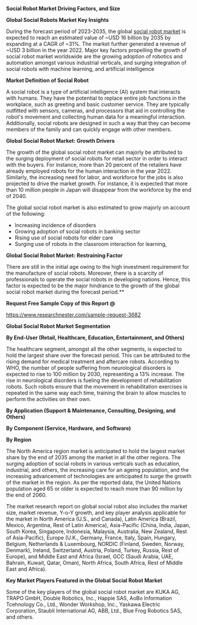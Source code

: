 ﻿**Social Robot Market Driving Factors, and Size**

**Global Social Robots Market Key Insights**

During the forecast period of 2023-2035, the global [social robot market](https://www.researchnester.com/reports/social-robot-market/3682) is expected to reach an estimated value of ~USD 16 billion by 2035 by expanding at a CAGR of ~31%. The market further generated a revenue of ~USD 3 billion in the year 2022. Major key factors propelling the growth of social robot market worldswide are the growing adoption of robotics and automation amongst various industrial verticals, and surging integration of social robots with machine learning, and artificial intelligence

**Market Definition of Social Robot**

A social robot is a type of artificial intelligence (AI) system that interacts with humans. They have the potential to replace entire job functions in the workplace, such as greeting and basic customer service. They are typically outfitted with sensors, cameras, and processors that aid in controlling the robot's movement and collecting human data for a meaningful interaction. Additionally, social robots are designed in such a way that they can become members of the family and can quickly engage with other members.

**Global Social Robot Market: Growth Drivers**

The growth of the global social robot market can majorly be attributed to the surging deployment of social robots for retail sector in order to interact with the buyers. For instance, more than 20 percent of the retailers have already employed robots for the human interaction in the year 2022. Similarly, the increasing need for labor, and workforce for the jobs is also projected to drive the market growth. For instance, it is expected that more than 10 million people in Japan will disappear from the workforce by the end of 2040.

The global social robot market is also estimated to grow majorly on account of the following:

- Increasing incidence of disorders
- Growing adoption of social robots in banking sector
- Rising use of social robots for elder care
- Surging use of robots in the classroom interaction for learning,

**Global Social Robot Market: Restraining Factor**

There are still in the initial age owing to the high investment requirement for the manufacture of social robots. Moreover, there is a scarcity of professionals to operate the social robots in developing nations. Hence, this factor is expected to be the major hindrance to the growth of the global social robot market during the forecast period.** 

**Request Free Sample Copy of this Report @**

<https://www.researchnester.com/sample-request-3682>

**Global Social Robot Market Segmentation**  

**By End-User (Retail, Healthcare, Education, Entertainment, and Others)**

The healthcare segment, amongst all the other segments, is expected to hold the largest share over the forecast period. This can be attributed to the rising demand for medical treatment and aftercare robots. According to WHO, the number of people suffering from neurological disorders is expected to rise to 100 million by 2030, representing a 13% increase. The rise in neurological disorders is fueling the development of rehabilitation robots. Such robots ensure that the movement in rehabilitation exercises is repeated in the same way each time, training the brain to allow muscles to perform the activities on their own.

**By Application (Support & Maintenance, Consulting, Designing, and Others)**

**By Component (Service, Hardware, and Software)**

**By Region**

The North America region market is anticipated to hold the largest market share by the end of 2035 among the market in all the other regions. The surging adoption of social robots in various verticals such as education, industrial, and others, the increasing care for an ageing population, and the increasing advancement of technologies are anticipated to surge the growth of the market in the region. As per the reported data, the United Nations population aged 65 or older is expected to reach more than 90 million by the end of 2060.

The market research report on global social robot also includes the market size, market revenue, Y-o-Y growth, and key player analysis applicable for the market in North America (U.S., and Canada), Latin America (Brazil, Mexico, Argentina, Rest of Latin America), Asia-Pacific (China, India, Japan, South Korea, Singapore, Indonesia, Malaysia, Australia, New Zealand, Rest of Asia-Pacific), Europe (U.K., Germany, France, Italy, Spain, Hungary, Belgium, Netherlands & Luxembourg, NORDIC (Finland, Sweden, Norway, Denmark), Ireland, Switzerland, Austria, Poland, Turkey, Russia, Rest of Europe), and Middle East and Africa (Israel, GCC (Saudi Arabia, UAE, Bahrain, Kuwait, Qatar, Oman), North Africa, South Africa, Rest of Middle East and Africa).

**Key Market Players Featured in the Global Social Robot Market**

Some of the key players of the global social robot market are KUKA AG, TRAPO GmbH, Double Robotics, Inc., Happie SAS, AoBo Information Tcehnology Co., Ltd., Wonder Workshop, Inc., Yaskawa Electric Corporation, Staubli International AG, ABB, Ltd., Blue Frog Robotics SAS, and others. 
